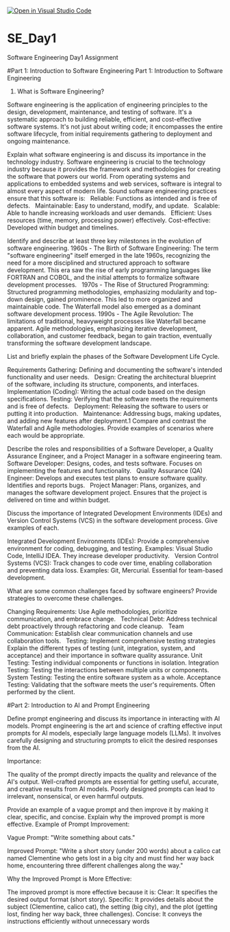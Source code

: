 [![Open in Visual Studio Code](https://classroom.github.com/assets/open-in-vscode-2e0aaae1b6195c2367325f4f02e2d04e9abb55f0b24a779b69b11b9e10269abc.svg)](https://classroom.github.com/online_ide?assignment_repo_id=18358163&assignment_repo_type=AssignmentRepo)
# SE_Day1
Software Engineering Day1 Assignment

#Part 1: Introduction to Software Engineering
Part 1: Introduction to Software Engineering
1. What is Software Engineering?

Software engineering is the application of engineering principles to the design, development, maintenance, and testing of software. It's a systematic approach to building reliable, efficient, and cost-effective software systems.  It's not just about writing code; it encompasses the entire software lifecycle, from initial requirements gathering to deployment and ongoing maintenance.   

Explain what software engineering is and discuss its importance in the technology industry.
Software engineering is crucial to the technology industry because it provides the framework and methodologies for creating the software that powers our world.  From operating systems and applications to embedded systems and web services, software is integral to almost every aspect of modern life.  Sound software engineering practices ensure that this software is:   
Reliable: Functions as intended and is free of defects.   
Maintainable: Easy to understand, modify, and update.   
Scalable: Able to handle increasing workloads and user demands.   
Efficient: Uses resources (time, memory, processing power) effectively.
Cost-effective: Developed within budget and timelines.

Identify and describe at least three key milestones in the evolution of software engineering.
1960s - The Birth of Software Engineering: The term "software engineering" itself emerged in the late 1960s, recognizing the need for a more disciplined and structured approach to software development. This era saw the rise of early programming languages like FORTRAN and COBOL, and the initial attempts to formalize software development processes.   
1970s - The Rise of Structured Programming: Structured programming methodologies, emphasizing modularity and top-down design, gained prominence. This led to more organized and maintainable code. The Waterfall model also emerged as a dominant software development process.
1990s - The Agile Revolution: The limitations of traditional, heavyweight processes like Waterfall became apparent. Agile methodologies, emphasizing iterative development, collaboration, and customer feedback, began to gain traction, eventually transforming the software development landscape.   

List and briefly explain the phases of the Software Development Life Cycle.

Requirements Gathering: Defining and documenting the software's intended functionality and user needs.   
Design: Creating the architectural blueprint of the software, including its structure, components, and interfaces.   
Implementation (Coding): Writing the actual code based on the design specifications.
Testing: Verifying that the software meets the requirements and is free of defects.   
Deployment: Releasing the software to users or putting it into production.   
Maintenance: Addressing bugs, making updates, and adding new features after deployment.1
Compare and contrast the Waterfall and Agile methodologies. Provide examples of scenarios where each would be appropriate.

Describe the roles and responsibilities of a Software Developer, a Quality Assurance Engineer, and a Project Manager in a software engineering team.
Software Developer: Designs, codes, and tests software. Focuses on implementing the features and functionality.   
Quality Assurance (QA) Engineer: Develops and executes test plans to ensure software quality. Identifies and reports bugs.   
Project Manager: Plans, organizes, and manages the software development project. Ensures that the project is delivered on time and within budget.   


Discuss the importance of Integrated Development Environments (IDEs) and Version Control Systems (VCS) in the software development process. Give examples of each.

Integrated Development Environments (IDEs): Provide a comprehensive environment for coding, debugging, and testing. Examples: Visual Studio Code, IntelliJ IDEA. They increase developer productivity.   
Version Control Systems (VCS): Track changes to code over time, enabling collaboration and preventing data loss. Examples: Git, Mercurial. Essential for team-based development.   

What are some common challenges faced by software engineers? Provide strategies to overcome these challenges.

Changing Requirements: Use Agile methodologies, prioritize communication, and embrace change.   
Technical Debt: Address technical debt proactively through refactoring and code cleanup.   
Team Communication: Establish clear communication channels and use collaboration tools.   
Testing: Implement comprehensive testing strategies
Explain the different types of testing (unit, integration, system, and acceptance) and their importance in software quality assurance.
Unit Testing: Testing individual components or functions in isolation.
Integration Testing: Testing the interactions between multiple units or components.
System Testing: Testing the entire software system as a whole.
Acceptance Testing: Validating that the software meets the user's requirements. Often performed by the client.

#Part 2: Introduction to AI and Prompt Engineering

Define prompt engineering and discuss its importance in interacting with AI models.
Prompt engineering is the art and science of crafting effective input prompts for AI models, especially large language models (LLMs). 
It involves carefully designing and structuring prompts to elicit the desired responses from the AI.   

Importance:

The quality of the prompt directly impacts the quality and relevance of the AI's output.  Well-crafted prompts are essential for getting useful, accurate, and creative results from AI models. 
Poorly designed prompts can lead to irrelevant, nonsensical, or even harmful outputs.   

Provide an example of a vague prompt and then improve it by making it clear, specific, and concise. Explain why the improved prompt is more effective.
Example of Prompt Improvement:

Vague Prompt: "Write something about cats."

Improved Prompt: "Write a short story (under 200 words) about a calico cat named Clementine who gets lost in a big city and must find her way back home, encountering three different challenges along the way."

Why the Improved Prompt is More Effective:

The improved prompt is more effective because it is:
Clear: It specifies the desired output format (short story).
Specific: It provides details about the subject (Clementine, calico cat), the setting (big city), and the plot (getting lost, finding her way back, three challenges).
Concise: It conveys the instructions efficiently without unnecessary words
